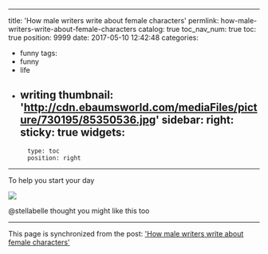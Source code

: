 
---
title: 'How male writers write about female characters'
permlink: how-male-writers-write-about-female-characters
catalog: true
toc_nav_num: true
toc: true
position: 9999
date: 2017-05-10 12:42:48
categories:
- funny
tags:
- funny
- life
- writing
thumbnail: 'http://cdn.ebaumsworld.com/mediaFiles/picture/730195/85350536.jpg'
sidebar:
    right:
        sticky: true
widgets:
    -
        type: toc
        position: right
---


To help you start your day 

![](http://cdn.ebaumsworld.com/mediaFiles/picture/730195/85350536.jpg)

@stellabelle thought you might like this too

- - -

This page is synchronized from the post: ['How male writers write about female characters'](https://steemit.com/@aggroed/how-male-writers-write-about-female-characters)
